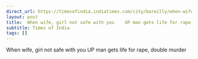 ```yaml
---
direct_url: https://timesofindia.indiatimes.com/city/bareilly/when-wife-girl-not-safe-with-you-up-man-gets-life-for-rape-double-murder/articleshow/118652030.cms
layout: post
title:  When wife, girl not safe with you    UP man gets life for rape, double murder
subtitle: Times of India
tags: []
---
```


 When wife, girl not safe with you    UP man gets life for rape, double murder
